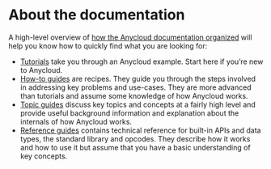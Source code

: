 # About the documentation

A high-level overview of [how the Anycloud documentation organized](https://documentation.divio.com/) will help you know how to quickly find what you are looking for:

* [Tutorials](https://github.com/alantech/anycloud/tree/703791e7d87dabf056a1673f413a76e8c0ee2383/docs/tutorials.md) take you through an Anycloud example. Start here if you’re new to Anycloud.
* [How-to guides](https://github.com/alantech/anycloud/tree/703791e7d87dabf056a1673f413a76e8c0ee2383/docs/how_to.md) are recipes. They guide you through the steps involved in addressing key problems and use-cases. They are more advanced than tutorials and assume some knowledge of how Anycloud works.
* [Topic guides](https://github.com/alantech/anycloud/tree/703791e7d87dabf056a1673f413a76e8c0ee2383/docs/topics.md) discuss key topics and concepts at a fairly high level and provide useful background information and explanation about the internals of how Anycloud works.
* [Reference guides](https://github.com/alantech/anycloud/tree/703791e7d87dabf056a1673f413a76e8c0ee2383/docs/reference.md) contains technical reference for built-in APIs and data types, the standard library and opcodes. They describe how it works and how to use it but assume that you have a basic understanding of key concepts.

